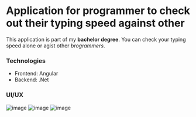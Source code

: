 # Application for programmer to check out their typing speed against other

This application is part of my **bachelor degree**.
You can check your typing speed alone or agist other _brogrammers_.

### Technologies

- Frontend: Angular
- Backend: .Net

### UI/UX

![image](docs/ScreenShots/Screenshot%202023-10-22%20at%2017.16.25.png)
![image](docs/ScreenShots/Screenshot%202023-10-22%20at%2017.17.16.png)
![image](docs/ScreenShots/Screenshot%202023-10-22%20at%2017.21.41.png)
